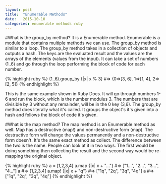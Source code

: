 ```yaml
---
layout: post
title:  "Enumerable Methods"
date:   2015-10-10
categories: enumerable methods ruby
---
```


#What is the group_by method? 
It is a Enumerable method. Enumerable is a module that contains multiple methods we can use. The group_by method is similar to a loop. The group_by method takes in a collection of objects and outputs a hash. The keys are the evaluated result and the values are the arrays of the elements (values from the input). It can take a set of numbers (1..6) and go through the loop performing the block of code for each number.

{% highlight ruby %}
(1..6).group_by {|x| x % 3} #=> {0=>[3, 6], 1=>[1, 4], 2=>[2, 5]}
{% endhighlight %}

This is the same example shown in Ruby Docs. It will go through numbers 1-6 and run the block, which is the number modulus 3. The numbers that are divisible by 3 without any remainder, will be in the 0 key (3,6). The group_by method does literally what it's called. It groups the object's it's given into a hash and follows the block of code it's given.

#What is the map method?
The map method is an Enumerable method as well. Map has a destructive (map!) and non-destructive form (map). The destructive form will change the values permanently and a non-destructive form doesn't. It's the same exact method as collect. The difference between the two is the name. People can look at it in two ways. The first would be doing something then collecting the result and the second way would be re-mapping the original object.

{% highlight ruby %}
a = [1,2,3,4]
a.map {|x| x + "..."} #=> ["1...", "2...", "3...", "4..."]
a #=> [1,2,3,4]
a.map! {|x| x + "q"} #=> ["1q", "2q", "3q", "4q"]
a #=> ["1q", "2q", "3q", "4q"]
{% endhighlight %}